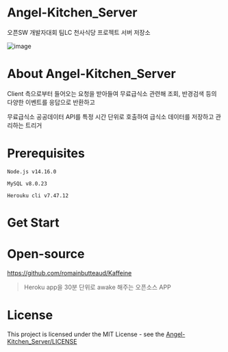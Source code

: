 # Angel-Kitchen_Server
오픈SW 개발자대회 팀LC 천사식당 프로젝트 서버 저장소

![image](https://user-images.githubusercontent.com/33346331/131772083-558c410a-49e6-4b75-a715-0be227dcb0c8.png)

# About Angel-Kitchen_Server
Client 측으로부터 들어오는 요청을 받아들여 무료급식소 관련해 조회, 반경검색 등의 다양한 이벤트를 응답으로 반환하고 

무료급식소 공공데이터 API를 특정 시간 단위로 호출하여 급식소 데이터를 저장하고 관리하는 트리거

# Prerequisites
```
Node.js v14.16.0

MySQL v8.0.23

Herouku cli v7.47.12
```

# Get Start

# Open-source
https://github.com/romainbutteaud/Kaffeine
> Heroku app을 30분 단위로 awake 해주는 오픈소스 APP

# License
This project is licensed under the MIT License - see the [Angel-Kitchen_Server/LICENSE](LICENSE)
